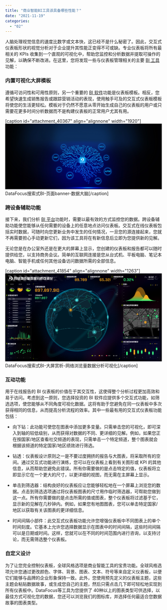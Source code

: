 ```yaml
---
title: "商业智能BI工具该具备哪些性能？"
date: "2021-11-19"
categories: 
  - "02"
---
```


人脑处理视觉信息的速度比数字或文本快，这已经不是什么秘密了。因此，交互式仪表板形状的视觉分析对于企业提升其性能正变得不可或缺。专业仪表板将所有最相关的 KPIs 收集到一个直观的可视化中，帮助您监控和分析数据并提取可操作的见解，以确保不断改进。在这里，您将发现一些与仪表板管理相关的主要 [BI 工具](https://www.datafocus.ai/)功能：

### 内置可视化大屏模板

遵循可访问性和可用性原则，另一个重要的 [BI 软件](https://www.datafocus.ai/)功能是仪表板模板。相反，您希望快速生成销售报告或跟踪营销活动的表现，使用触手可及的交互式仪表板模板将使您的生活更轻松。模板对于仍然不愿意从零开始生成自己的仪表板的用户或只需要花更多时间分析数据而不是构建仪表板的正常用户尤其有用。

\[caption id="attachment\_40367" align="alignnone" width="1920"\]![DataFocus搜索式BI-页面banner-数据大脑](images/解决方案页面2_02-1副本.jpg) DataFocus搜索式BI-页面banner-数据大脑\[/caption\]

### 跨设备辅助功能

接下来，我们分析 [BI 平台](https://www.datafocus.ai/)功能时，需要以最有效的方式监控您的数据。跨设备辅助功能使您能够从任何需要的设备上的任意地点访问仪表板。交互式在线仪表板包括实时数据，可随时向您更新业务中发生的任何情况，一旦您的源连接起来，您就不再需要担心手动更新它们，因为该工具将在有新信息后立即为您提供新的见解。

无论您是在办公室外还是在更大的屏幕上显示，您创建的仪表板和报告都可以随时提供给您，以支持商务会议。简单的互联网连接是您从台式机、平板电脑、笔记本电脑、智能手机或任何其他设备访问数据所需的全部信息。

\[caption id="attachment\_41854" align="alignnone" width="1263"\]![DataFocus搜索式BI-大屏赏析-网络浏览量数据分析可视化](images/12.png) DataFocus搜索式BI-大屏赏析-网络浏览量数据分析可视化\[/caption\]

### 互动功能

用于在线报告的 BI 仪表板的价值在于其交互性，这使得整个分析过程更加高效和易于访问。考虑到这一原则，您选择投资的 BI 软件应提供多个交互式功能，如筛选选项，使您能够从不同角度可视化数据。这将有助于您避免在同一仪表板中多次获得相同的信息，从而提高分析流程的效率。其中一些最有用的交互式仪表板功能包括：

- 向下钻：此功能可使您在图表中添加更多变量。只需单击您的可视化，即可深入到轴的较低级别，从而获得对数据的不同、更详细的见解。例如，如果您正在按国家/地区查看社交频道的表现，只需单击一个特定频道，整个图表就会根据该频道的特定国家/地区绩效进行筛选。
    
- 钻透：仪表板设计原则之一是不要过度拥挤的报告与大图表，将采取所有的空间。通过交互式功能进行演练，您可以在仪表板上看到有关图形或 KPI 的其他信息，从而帮助您避免此错误。所有你需要做的是点击特定的值，仪表板将立即显示它在一个更大的尺寸，以更详细的视图，而无需在主屏幕上显示。
    
- 单击到筛选器：结构良好的仪表板应让您能够轻松地在一个屏幕上浏览您的数据。点击到筛选选项通过将仪表板图表的尺寸用作临时筛选器，可帮助您做到这一点。所有你需要做的是点击所需的值或图表，整个仪表板将过滤基于它，显示新的见解在几秒钟内。例如，如果您有地图图表，您可以单击特定国家/地区以获取有关该图表的更详细信息。
    
- 时间间隔小部件：此交互式仪表板功能允许您增强仪表板中不同图表上的单个时间刻度。它基本上允许您选择数据显示在图表中的时间间隔，这些时间间隔可以是日期或时间。这样，您就可以在不同的时间范围内进行咨询，以支持讨论，而无需筛选整个仪表板。
    

### 自定义设计

为了让您完全控制仪表板，全球风格选项是商业智能工具的宝贵功能。全球风格选项允许您通过更改颜色、字体、背景、图表、文本、符号等来自定义仪表板，以便它们能够与品牌的企业形象保持一致。此外，您使用预先定义的仪表板主题，这些主题会粘贴数据故事，或生成您自己的主题，然后只需点击几下即可轻松地实现到所有仪表板中。DataFocus等工具为您提供了 40种以上的图表类型可供选择，以最佳方式可视化您的数据，您还可以浏览我们的图标库，并选择任何最适合您数据故事的图表类型。
